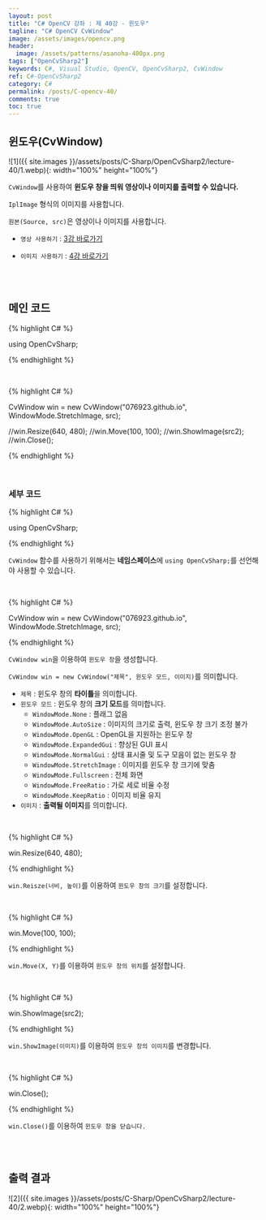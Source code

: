 ```yaml
---
layout: post
title: "C# OpenCV 강좌 : 제 40강 - 윈도우"
tagline: "C# OpenCV CvWindow"
image: /assets/images/opencv.png
header:
  image: /assets/patterns/asanoha-400px.png
tags: ["OpenCvSharp2"]
keywords: C#, Visual Studio, OpenCV, OpenCvSharp2, CvWindow
ref: C#-OpenCvSharp2
category: C#
permalink: /posts/C-opencv-40/
comments: true
toc: true
---
```


## 윈도우(CvWindow) ##

![1]({{ site.images }}/assets/posts/C-Sharp/OpenCvSharp2/lecture-40/1.webp){: width="100%" height="100%"}

`CvWindow`를 사용하여 **윈도우 창을 띄워 영상이나 이미지를 출력할 수 있습니다.**

`IplImage` 형식의 이미지를 사용합니다.

`원본(Source, src)`은 영상이나 이미지를 사용합니다.

- `영상 사용하기` : [3강 바로가기][3강]

- `이미지 사용하기` : [4강 바로가기][4강]

<br>
<br>

## 메인 코드

{% highlight C# %}

using OpenCvSharp;

{% endhighlight %}

<br>

{% highlight C# %}

CvWindow win = new CvWindow("076923.github.io", WindowMode.StretchImage, src);

//win.Resize(640, 480);
//win.Move(100, 100);
//win.ShowImage(src2);
//win.Close();

{% endhighlight %}

<br>

### 세부 코드

{% highlight C# %}

using OpenCvSharp;

{% endhighlight %}

`CvWindow` 함수를 사용하기 위해서는 **네임스페이스**에 `using OpenCvSharp;`를 선언해야 사용할 수 있습니다.

<br>

{% highlight C# %}

CvWindow win = new CvWindow("076923.github.io", WindowMode.StretchImage, src);

{% endhighlight %}

`CvWindow win`을 이용하여 `윈도우 창`을 생성합니다.

`CvWindow win = new CvWindow("제목", 윈도우 모드, 이미지)`를 의미합니다.

* `제목` :  윈도우 창의 **타이틀**을 의미합니다.
* `윈도우 모드` : 윈도우 창의 **크기 모드**를 의미합니다.
    * `WindowMode.None` : 플래그 없음
    * `WindowMode.AutoSize` : 이미지의 크기로 출력, 윈도우 창 크기 조정 불가
    * `WindowMode.OpenGL` : OpenGL을 지원하는 윈도우 창
    * `WindowMode.ExpandedGui` : 향상된 GUI 표시
    * `WindowMode.NormalGui` : 상태 표시줄 및 도구 모음이 없는 윈도우 창
    * `WindowMode.StretchImage` : 이미지를 윈도우 창 크기에 맞춤
    * `WindowMode.Fullscreen` : 전체 화면
    * `WindowMode.FreeRatio` : 가로 세로 비율 수정
    * `WindowMode.KeepRatio` : 이미지 비율 유지
* `이미지` : **출력될 이미지**를 의미합니다.

<br>

{% highlight C# %}

win.Resize(640, 480);

{% endhighlight %}

`win.Reisze(너비, 높이)`를 이용하여 `윈도우 창의 크기`를 설정합니다.

<br>

{% highlight C# %}

win.Move(100, 100);

{% endhighlight %}

`win.Move(X, Y)`를 이용하여 `윈도우 창의 위치`를 설정합니다.

<br>

{% highlight C# %}

win.ShowImage(src2);

{% endhighlight %}

`win.ShowImage(이미지)`를 이용하여 `윈도우 창의 이미지`를 변경합니다.

<br>

{% highlight C# %}

win.Close();

{% endhighlight %}

`win.Close()`를 이용하여 `윈도우 창을 닫습니다.`

<br>
<br>

## 출력 결과

![2]({{ site.images }}/assets/posts/C-Sharp/OpenCvSharp2/lecture-40/2.webp){: width="100%" height="100%"}

[3강]: https://076923.github.io/posts/C-opencv-3/
[4강]: https://076923.github.io/posts/C-opencv-4/
